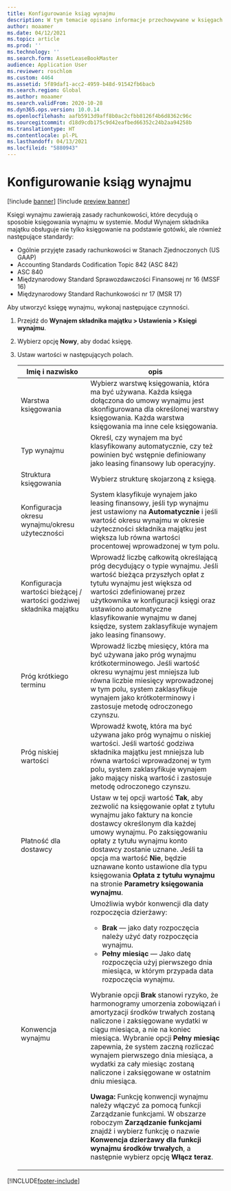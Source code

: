 ```yaml
---
title: Konfigurowanie ksiąg wynajmu
description: W tym temacie opisano informacje przechowywane w księgach wynajmu. Księgi wynajmu zawierają zasady rachunkowości, które decydują o sposobie księgowania wynajmu w systemie.
author: moaamer
ms.date: 04/12/2021
ms.topic: article
ms.prod: ''
ms.technology: ''
ms.search.form: AssetLeaseBookMaster
audience: Application User
ms.reviewer: roschlom
ms.custom: 4464
ms.assetid: 5f89daf1-acc2-4959-b48d-91542fb6bacb
ms.search.region: Global
ms.author: moaamer
ms.search.validFrom: 2020-10-28
ms.dyn365.ops.version: 10.0.14
ms.openlocfilehash: aafb5913d9aff8b0ac2cfbb8126f4b6d8362c96c
ms.sourcegitcommit: d18d9cdb175c9d42eafbed66352c24b2aa94258b
ms.translationtype: HT
ms.contentlocale: pl-PL
ms.lasthandoff: 04/13/2021
ms.locfileid: "5880943"
---
```

# <a name="set-up-lease-books"></a>Konfigurowanie ksiąg wynajmu

[!include [banner](../includes/banner.md)]
[!include [preview banner](../includes/preview-banner.md)]

Księgi wynajmu zawierają zasady rachunkowości, które decydują o sposobie księgowania wynajmu w systemie. Moduł Wynajem składnika majątku obsługuje nie tylko księgowanie na podstawie gotówki, ale również następujące standardy:

- Ogólnie przyjęte zasady rachunkowości w Stanach Zjednoczonych (US GAAP)
- Accounting Standards Codification Topic 842 (ASC 842)
- ASC 840
- Międzynarodowy Standard Sprawozdawczości Finansowej nr 16 (MSSF 16)
- Międzynarodowy Standard Rachunkowości nr 17 (MSR 17)

Aby utworzyć księgę wynajmu, wykonaj następujące czynności.

1. Przejdź do **Wynajem składnika majątku \> Ustawienia \> Księgi wynajmu**.
2. Wybierz opcję **Nowy**, aby dodać księgę.
3. Ustaw wartości w następujących polach.

    | Imię i nazwisko                                     | opis |
    |------------------------------------------|-------------|
    | Warstwa księgowania                            | Wybierz warstwę księgowania, która ma być używana. Każda księga dołączona do umowy wynajmu jest skonfigurowana dla określonej warstwy księgowania. Każda warstwa księgowania ma inne cele księgowania. |
    | Typ wynajmu                               | Określ, czy wynajem ma być klasyfikowany automatycznie, czy też powinien być wstępnie definiowany jako leasing finansowy lub operacyjny. |
    | Struktura księgowania                     | Wybierz strukturę skojarzoną z księgą. |
    | Konfiguracja okresu wynajmu/okresu użyteczności          | System klasyfikuje wynajem jako leasing finansowy, jeśli typ wynajmu jest ustawiony na **Automatycznie** i jeśli wartość okresu wynajmu w okresie użyteczności składnika majątku jest większa lub równa wartości procentowej wprowadzonej w tym polu.  |
    | Konfiguracja wartości bieżącej / wartości godziwej składnika majątku   | Wprowadź liczbę całkowitą określającą próg decydujący o typie wynajmu. Jeśli wartość bieżąca przyszłych opłat z tytułu wynajmu jest większa od wartości zdefiniowanej przez użytkownika w konfiguracji księgi oraz ustawiono automatyczne klasyfikowanie wynajmu w danej księdze, system zaklasyfikuje wynajem jako leasing finansowy. |
    | Próg krótkiego terminu                     | Wprowadź liczbę miesięcy, która ma być używana jako próg wynajmu krótkoterminowego. Jeśli wartość okresu wynajmu jest mniejsza lub równa liczbie miesięcy wprowadzonej w tym polu, system zaklasyfikuje wynajem jako krótkoterminowy i zastosuje metodę odroczonego czynszu. |
    | Próg niskiej wartości                      | Wprowadź kwotę, która ma być używana jako próg wynajmu o niskiej wartości. Jeśli wartość godziwa składnika majątku jest mniejsza lub równa wartości wprowadzonej w tym polu, system zaklasyfikuje wynajem jako mający niską wartość i zastosuje metodę odroczonego czynszu. |
    | Płatność dla dostawcy                            | Ustaw w tej opcji wartość **Tak**, aby zezwolić na księgowanie opłat z tytułu wynajmu jako faktury na koncie dostawcy określonym dla każdej umowy wynajmu. Po zaksięgowaniu opłaty z tytułu wynajmu konto dostawcy zostanie uznane. Jeśli ta opcja ma wartość **Nie**, będzie uznawane konto ustawione dla typu księgowania **Opłata z tytułu wynajmu** na stronie **Parametry księgowania wynajmu**. |
    | Konwencja wynajmu                       | Umożliwia wybór konwencji dla daty rozpoczęcia dzierżawy:<ul><li><b>Brak</b> — jako daty rozpoczęcia należy użyć daty rozpoczęcia wynajmu.</li><li><b>Pełny miesiąc</b> — Jako datę rozpoczęcia użyj pierwszego dnia miesiąca, w którym przypada data rozpoczęcia wynajmu.</li></ul><p>Wybranie opcji <b>Brak</b> stanowi ryzyko, że harmonogramy umorzenia zobowiązań i amortyzacji środków trwałych zostaną naliczone i zaksięgowane wydatki w ciągu miesiąca, a nie na koniec miesiąca. Wybranie opcji <b>Pełny miesiąc</b> zapewnia, że system zaczną rozliczać wynajem pierwszego dnia miesiąca, a wydatki za cały miesiąc zostaną naliczone i zaksięgowane w ostatnim dniu miesiąca.</p><p><strong>Uwaga:</strong> Funkcję konwencji wynajmu należy włączyć za pomocą funkcji Zarządzanie funkcjami. W obszarze roboczym <b>Zarządzanie funkcjami</b> znajdź i wybierz funkcję o nazwie <b>Konwencja dzierżawy dla funkcji wynajmu środków trwałych</b>, a następnie wybierz opcję <b>Włącz teraz</b>.</p> |


[!INCLUDE[footer-include](../../includes/footer-banner.md)]
